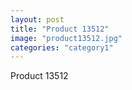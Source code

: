 ```yaml
---
layout: post
title: "Product 13512"
image: "product13512.jpg"
categories: "category1"
---
```

Product 13512
